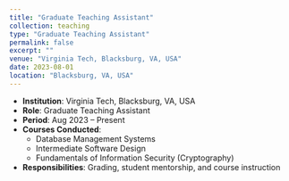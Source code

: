 ```yaml
---
title: "Graduate Teaching Assistant"
collection: teaching
type: "Graduate Teaching Assistant"
permalink: false
excerpt: ""
venue: "Virginia Tech, Blacksburg, VA, USA"
date: 2023-08-01
location: "Blacksburg, VA, USA"
---
```


* **Institution**: Virginia Tech, Blacksburg, VA, USA  
* **Role**: Graduate Teaching Assistant  
* **Period**: Aug 2023 – Present  
* **Courses Conducted**:  
  - Database Management Systems  
  - Intermediate Software Design  
  - Fundamentals of Information Security (Cryptography)  
* **Responsibilities**: Grading, student mentorship, and course instruction
